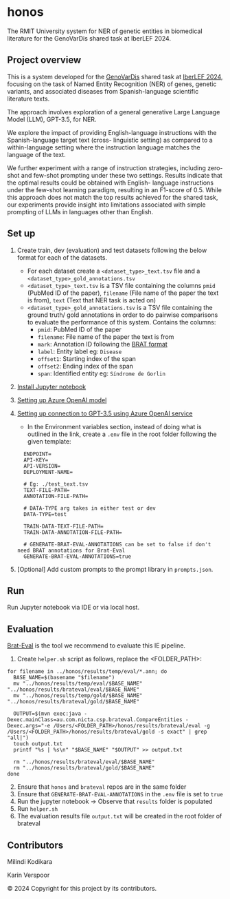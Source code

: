 # honos
The RMIT University system for NER of genetic entities in biomedical literature for the GenoVarDis shared task at IberLEF 2024.

## Project overview
This is a system developed for the [GenoVarDis](https://codalab.lisn.upsaclay.fr/competitions/17733) shared task at [IberLEF 2024](https://sites.google.com/view/iberlef-2024/home),
focusing on the task of Named Entity Recognition (NER) of genes, genetic variants, and associated diseases from
Spanish-language scientific literature texts.

The approach involves exploration of a general generative Large Language Model (LLM), GPT-3.5, for NER.

We explore the impact of providing English-language instructions with the Spanish-language target text (cross-
linguistic setting) as compared to a within-language setting where the instruction language matches the language
of the text. 

We further experiment with a range of instruction strategies, including zero-shot and few-shot
prompting under these two settings. Results indicate that the optimal results could be obtained with English-
language instructions under the few-shot learning paradigm, resulting in an F1-score of 0.5. While this approach
does not match the top results achieved for the shared task, our experiments provide insight into limitations
associated with simple prompting of LLMs in languages other than English.

## Set up
1. Create train, dev (evaluation) and test datasets following the below format for each of the datasets.

    - For each dataset create a `<dataset_type>_text.tsv` file and a `<dataset_type>_gold_annotations.tsv`
    - `<dataset_type>_text.tsv` is a TSV file containing the columns `pmid` (PubMed ID of the paper), `filename` (File name of the paper the text is from), `text` (Text that NER task is acted on)
    - `<dataset_type>_gold_annotations.tsv` is a TSV file containing the ground truth/ gold annotations in order to do pairwise comparisons to evaluate the performance of this system. Contains the columns:
      - `pmid`: PubMed ID of the paper
      - `filename`: File name of the paper the text is from
      - `mark`: Annotation ID following the [BRAT format](https://brat.nlplab.org/standoff.html)
      - `label`: Entity label eg: `Disease`
      - `offset1`: Starting index of the span
      - `offset2`: Ending index of the span
      - `span`: Identified entity eg: `Síndrome de Gorlin` 
      

2. [Install Jupyter notebook](https://jupyter.org/install) 


3. [Setting up Azure OpenAI model](https://learn.microsoft.com/en-us/azure/ai-services/openai/how-to/working-with-models?tabs=powershell#model-updates)


4. [Setting up connection to GPT-3.5 using Azure OpenAI service](https://learn.microsoft.com/en-us/azure/ai-services/openai/quickstart?tabs=command-line%2Cpython-new&pivots=programming-language-python)
   - In the Environment variables section, instead of doing what is outlined in the link, create a `.env` file in the root folder following the given template:
    ```
      ENDPOINT=
      API-KEY=
      API-VERSION=
      DEPLOYMENT-NAME=

      # Eg: ./test_text.tsv
      TEXT-FILE-PATH=
      ANNOTATION-FILE-PATH=

      # DATA-TYPE arg takes in either test or dev
      DATA-TYPE=test

      TRAIN-DATA-TEXT-FILE-PATH=
      TRAIN-DATA-ANNOTATION-FILE-PATH=

      # GENERATE-BRAT-EVAL-ANNOTATIONS can be set to false if don't need BRAT annotations for Brat-Eval
      GENERATE-BRAT-EVAL-ANNOTATIONS=true
    ```


5. \[Optional] Add custom prompts to the prompt library in `prompts.json`.
    
## Run 
Run Jupyter notebook via IDE or via local host.

## Evaluation
[Brat-Eval](https://github.com/READ-BioMed/brateval) is the tool we recommend to evaluate this IE pipeline. 

1. Create `helper.sh` script as follows, replace the <FOLDER_PATH>:
````
for filename in ../honos/results/temp/eval/*.ann; do
  BASE_NAME=$(basename "$filename")
  mv "../honos/results/temp/eval/$BASE_NAME" "../honos/results/brateval/eval/$BASE_NAME"
  mv "../honos/results/temp/gold/$BASE_NAME" "../honos/results/brateval/gold/$BASE_NAME"

  OUTPUT=$(mvn exec:java -Dexec.mainClass=au.com.nicta.csp.brateval.CompareEntities -Dexec.args="-e /Users/<FOLDER_PATH>/honos/results/brateval/eval -g /Users/<FOLDER_PATH>/honos/results/brateval/gold -s exact" | grep "all|")
  touch output.txt
  printf "%s | %s\n" "$BASE_NAME" "$OUTPUT" >> output.txt

  rm "../honos/results/brateval/eval/$BASE_NAME"
  rm "../honos/results/brateval/gold/$BASE_NAME"
done
````

2. Ensure that `honos` and `brateval` repos are in the same folder
3. Ensure that `GENERATE-BRAT-EVAL-ANNOTATIONS` in the `.env` file is set to `true`
4. Run the jupyter notebook -> Observe that `results` folder is populated
5. Run `helper.sh`
6. The evaluation results file `output.txt` will be created in the root folder of brateval

## Contributors
Milindi Kodikara

Karin Verspoor

&copy; 2024 Copyright for this project by its contributors.
